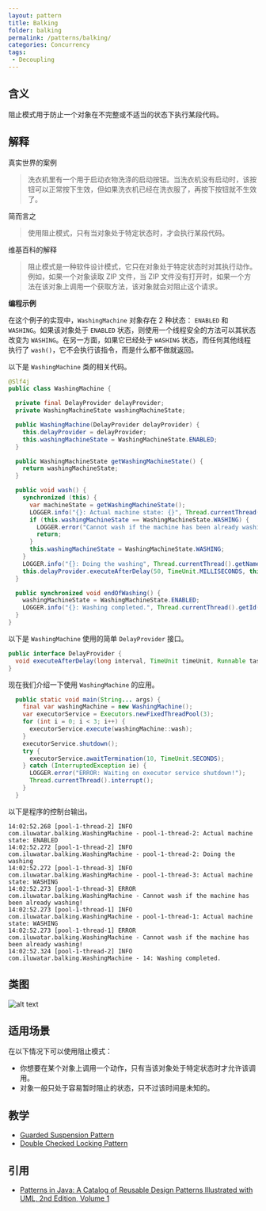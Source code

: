 ```yaml
---
layout: pattern
title: Balking
folder: balking
permalink: /patterns/balking/
categories: Concurrency
tags:
 - Decoupling
---
```


## 含义

阻止模式用于防止一个对象在不完整或不适当的状态下执行某段代码。

## 解释

真实世界的案例

> 洗衣机里有一个用于启动衣物洗涤的启动按钮。当洗衣机没有启动时，该按钮可以正常按下生效，但如果洗衣机已经在洗衣服了，再按下按钮就不生效了。

简而言之

> 使用阻止模式，只有当对象处于特定状态时，才会执行某段代码。

维基百科的解释

> 阻止模式是一种软件设计模式，它只在对象处于特定状态时对其执行动作。例如，如果一个对象读取 ZIP 文件，当 ZIP 文件没有打开时，如果一个方法在该对象上调用一个获取方法，该对象就会对阻止这个请求。

**编程示例**

在这个例子的实现中，`WashingMachine` 对象存在 2 种状态： `ENABLED` 和 `WASHING`。如果该对象处于 `ENABLED` 状态，则使用一个线程安全的方法可以其状态改变为 `WASHING`。在另一方面，如果它已经处于 `WASHING` 状态，而任何其他线程执行了 `wash()`，它不会执行该指令，而是什么都不做就返回。

以下是 `WashingMachine` 类的相关代码。

```java
@Slf4j
public class WashingMachine {

  private final DelayProvider delayProvider;
  private WashingMachineState washingMachineState;

  public WashingMachine(DelayProvider delayProvider) {
    this.delayProvider = delayProvider;
    this.washingMachineState = WashingMachineState.ENABLED;
  }

  public WashingMachineState getWashingMachineState() {
    return washingMachineState;
  }

  public void wash() {
    synchronized (this) {
      var machineState = getWashingMachineState();
      LOGGER.info("{}: Actual machine state: {}", Thread.currentThread().getName(), machineState);
      if (this.washingMachineState == WashingMachineState.WASHING) {
        LOGGER.error("Cannot wash if the machine has been already washing!");
        return;
      }
      this.washingMachineState = WashingMachineState.WASHING;
    }
    LOGGER.info("{}: Doing the washing", Thread.currentThread().getName());
    this.delayProvider.executeAfterDelay(50, TimeUnit.MILLISECONDS, this::endOfWashing);
  }

  public synchronized void endOfWashing() {
    washingMachineState = WashingMachineState.ENABLED;
    LOGGER.info("{}: Washing completed.", Thread.currentThread().getId());
  }
}
```

以下是 `WashingMachine` 使用的简单 `DelayProvider` 接口。

```java
public interface DelayProvider {
  void executeAfterDelay(long interval, TimeUnit timeUnit, Runnable task);
}
```

现在我们介绍一下使用  `WashingMachine` 的应用。

```java
  public static void main(String... args) {
    final var washingMachine = new WashingMachine();
    var executorService = Executors.newFixedThreadPool(3);
    for (int i = 0; i < 3; i++) {
      executorService.execute(washingMachine::wash);
    }
    executorService.shutdown();
    try {
      executorService.awaitTermination(10, TimeUnit.SECONDS);
    } catch (InterruptedException ie) {
      LOGGER.error("ERROR: Waiting on executor service shutdown!");
      Thread.currentThread().interrupt();
    }
  }
```

以下是程序的控制台输出。

```
14:02:52.268 [pool-1-thread-2] INFO com.iluwatar.balking.WashingMachine - pool-1-thread-2: Actual machine state: ENABLED
14:02:52.272 [pool-1-thread-2] INFO com.iluwatar.balking.WashingMachine - pool-1-thread-2: Doing the washing
14:02:52.272 [pool-1-thread-3] INFO com.iluwatar.balking.WashingMachine - pool-1-thread-3: Actual machine state: WASHING
14:02:52.273 [pool-1-thread-3] ERROR com.iluwatar.balking.WashingMachine - Cannot wash if the machine has been already washing!
14:02:52.273 [pool-1-thread-1] INFO com.iluwatar.balking.WashingMachine - pool-1-thread-1: Actual machine state: WASHING
14:02:52.273 [pool-1-thread-1] ERROR com.iluwatar.balking.WashingMachine - Cannot wash if the machine has been already washing!
14:02:52.324 [pool-1-thread-2] INFO com.iluwatar.balking.WashingMachine - 14: Washing completed.
```

## 类图

![alt text](../../balking/etc/balking.png "Balking")

## 适用场景

在以下情况下可以使用阻止模式：

* 你想要在某个对象上调用一个动作，只有当该对象处于特定状态时才允许该调用。
* 对象一般只处于容易暂时阻止的状态，只不过该时间是未知的。

## 教学

* [Guarded Suspension Pattern](https://java-design-patterns.com/patterns/guarded-suspension/)
* [Double Checked Locking Pattern](https://java-design-patterns.com/patterns/double-checked-locking/)

## 引用

* [Patterns in Java: A Catalog of Reusable Design Patterns Illustrated with UML, 2nd Edition, Volume 1](https://www.amazon.com/gp/product/0471227293/ref=as_li_qf_asin_il_tl?ie=UTF8&tag=javadesignpat-20&creative=9325&linkCode=as2&creativeASIN=0471227293&linkId=0e39a59ffaab93fb476036fecb637b99)
